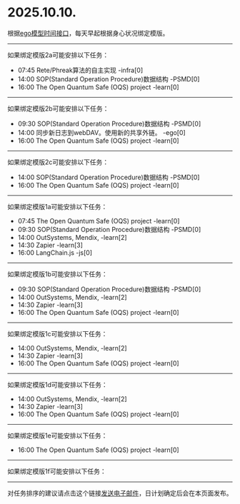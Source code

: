 # 2025.10.10.

根据[ego模型时间接口](https://gitee.com/hyg/blog/blob/master/timeflow.md)，每天早起根据身心状况绑定模版。

---
如果绑定模版2a可能安排以下任务：

- 07:45	Rete/Phreak算法的自主实现 -infra[0]
- 14:00	SOP(Standard Operation Procedure)数据结构 -PSMD[0]
- 16:00	The Open Quantum Safe (OQS) project -learn[0]

---
如果绑定模版2b可能安排以下任务：

- 09:30	SOP(Standard Operation Procedure)数据结构 -PSMD[0]
- 14:00	同步新日志到webDAV。使用新的共享外链。 -ego[0]
- 16:00	The Open Quantum Safe (OQS) project -learn[0]

---
如果绑定模版2c可能安排以下任务：

- 14:00	SOP(Standard Operation Procedure)数据结构 -PSMD[0]
- 16:00	The Open Quantum Safe (OQS) project -learn[0]

---
如果绑定模版1a可能安排以下任务：

- 07:45	The Open Quantum Safe (OQS) project -learn[0]
- 09:30	SOP(Standard Operation Procedure)数据结构 -PSMD[0]
- 14:00	OutSystems, Mendix, -learn[2]
- 14:30	Zapier -learn[3]
- 16:00	LangChain.js -js[0]

---
如果绑定模版1b可能安排以下任务：

- 09:30	SOP(Standard Operation Procedure)数据结构 -PSMD[0]
- 14:00	OutSystems, Mendix, -learn[2]
- 14:30	Zapier -learn[3]
- 16:00	The Open Quantum Safe (OQS) project -learn[0]

---
如果绑定模版1c可能安排以下任务：

- 14:00	OutSystems, Mendix, -learn[2]
- 14:30	Zapier -learn[3]
- 16:00	The Open Quantum Safe (OQS) project -learn[0]

---
如果绑定模版1d可能安排以下任务：

- 14:00	OutSystems, Mendix, -learn[2]
- 14:30	Zapier -learn[3]
- 16:00	The Open Quantum Safe (OQS) project -learn[0]

---
如果绑定模版1e可能安排以下任务：

- 16:00	The Open Quantum Safe (OQS) project -learn[0]

---
如果绑定模版1f可能安排以下任务：


---
对任务排序的建议请点击这个链接<a href="mailto:huangyg@mars22.com?subject=关于2025.10.10.任务排序的建议&body=date: 2025.10.10.%0D%0Afile: ../../blog/release/time/d.20251010.md%0D%0A---请勿修改邮件主题及以上内容---%0D%0A">发送电子邮件</a>，日计划确定后会在本页面发布。